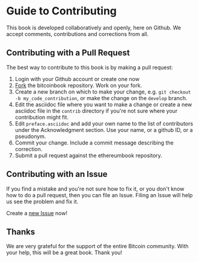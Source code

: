 # Guide to Contributing

This book is developed collaboratively and openly, here on Github. We accept comments, contributions and corrections from all.

## Contributing with a Pull Request

The best way to contribute to this book is by making a pull request:

1. Login with your Github account or create one now
2. [Fork](https://github.com/blockchainespana/BookBitcoin#fork-destination-box) the bitcoinbook repository. Work on your fork.
3. Create a new branch on which to make your change, e.g.
`git checkout -b my_code_contribution`, or make the change on the `develop` branch.
4. Edit the asciidoc file where you want to make a change or create a new asciidoc file in the `contrib` directory if you're not sure where your contribution might fit.
5. Edit `preface.asciidoc` and add your own name to the list of contributors under the Acknowledgment section. Use your name, or a github ID, or a pseudonym.
6. Commit your change. Include a commit message describing the correction.
7. Submit a pull request against the ethereumbook repository.

## Contributing with an Issue

If you find a mistake and you're not sure how to fix it, or you don't know how to do a pull request, then you can file an Issue. Filing an Issue will help us see the problem and fix it.

Create a [new Issue]( https://github.com/blockchainespana/BookBitcoin/issues/new) now!

## Thanks

We are very grateful for the support of the entire Bitcoin community. With your help, this will be a great book. Thank you!
